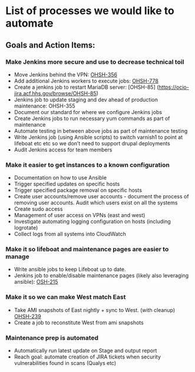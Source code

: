 # List of processes we would like to automate 

## Goals and Action Items:

### Make Jenkins more secure and use to decrease technical toil 
* Move Jenkins behind the VPN: [OHSH-356](https://ocio-jira.acf.hhs.gov/browse/OHSH-356)
* Add additional Jenkins workers to execute jobs: [OHSH-778](https://ocio-jira.acf.hhs.gov/browse/OHSH-378)
* Create a jenkins job to restart MariaDB server: [OHSH-85] (https://ocio-jira.acf.hhs.gov/browse/OHSH-85)
* Jenkins job to update staging and dev ahead of production maintenance: OHSH-355
* Document our standard for where we configure Jenkins jobs
* Create Jenkins jobs to run necessary yum commands as part of maintenance
* Automate testing in between above jobs as part of maintenance testing
* Write Jenkins job (using Ansible scripts) to switch varnish1 to point at lifeboat etc etc so we don’t need to support drupal deployments
* Audit Jenkins access for team members

### Make it easier to get instances to a known configuration
* Documentation on how to use Ansible
* Trigger specified updates on specific hosts
* Trigger specified package removal on specific hosts
* Create user accounts/remove user accounts - document the process of removing user accounts. Audit which users exist on all the systems
* Create sudo access
* Management of user access on VPNs (east and west)
* Investigate automating logging configuration on hosts (including logrotate)
* Collect logs from all systems into CloudWatch 

### Make it so lifeboat and maintenance pages are easier to manage
* Write ansible jobs to keep Lifeboat up to date.
* Jenkins job to enable/disable maintenance pages (likely also leveraging ansible): [OSH-215](https://ocio-jira.acf.hhs.gov/browse/OHSH-215)

### Make it so we can make West match East
* Take AMI snapshots of East nightly + sync to West. (with cleanup) [OHSH-239](https://ocio-jira.acf.hhs.gov/browse/OHSH-239)
* Create a job to reconstitute West from ami snapshots

### Maintenance prep is automated
* Automatically run latest update on Stage and output report
* Reach goal: automate creation of JIRA tickets when security vulnerabilities found in scans (Qualys etc)
